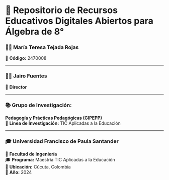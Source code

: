 # 📂 **Repositorio de Recursos Educativos Digitales Abiertos para Álgebra de 8°**

### 👩‍🏫 **María Teresa Tejada Rojas**  
📄 **Código:** 2470008

---

### 🧑‍💼 **Jairo Fuentes**  
🔎 **Director**

---

### 📚 **Grupo de Investigación:**  
**Pedagogía y Prácticas Pedagógicas (GIPEPP)**  
🧠 **Línea de Investigación:** TIC Aplicadas a la Educación

---

### 🎓 **Universidad Francisco de Paula Santander**  
🏫 **Facultad de Ingeniería**  
🎓 **Programa:** Maestría TIC Aplicadas a la Educación  
📍 **Ubicación:** Cúcuta, Colombia  
📅 **Año:** 2024

